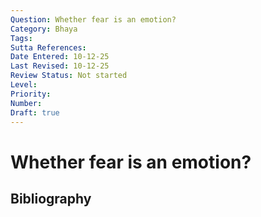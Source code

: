 ```yaml
---
Question: Whether fear is an emotion?
Category: Bhaya
Tags: 
Sutta References: 
Date Entered: 10-12-25
Last Revised: 10-12-25
Review Status: Not started
Level: 
Priority: 
Number: 
Draft: true
---
```


# Whether fear is an emotion?

## Bibliography

<!-- 

Notes:



-->